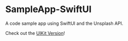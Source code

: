 # SampleApp-SwiftUI
A code sample app using SwiftUI and the Unsplash API.

Check out the [UIKit Version](https://github.com/filipetamota/SampleApp-UIKit)!
